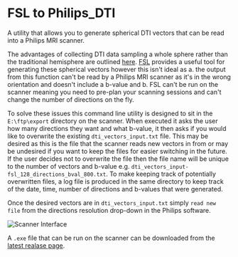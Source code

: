 # FSL to Philips_DTI

A utility that allows you to generate spherical DTI vectors that can be read into a Philips MRI scanner.

The advantages of collecting DTI data sampling a whole sphere rather than the traditional hemisphere are outlined [here](https://fsl.fmrib.ox.ac.uk/fsl/fslwiki/eddy). [FSL](https://fsl.fmrib.ox.ac.uk/fsl/fslwiki/FSL) provides a useful tool for generating these spherical vectors however this isn't ideal as a. the output from this function can't be read by a Philips MRI scanner as it's in the wrong orientation and doesn't include a b-value and b. FSL can't be run on the scanner meaning you need to pre-plan your scanning sessions and can't change the number of directions on the fly. 

To solve these issues this command line utility is designed to sit in the `E:\ftp\export` directory on the scanner. When executed it asks the user how many directions they want and what b-value, it then asks if you would like to overwrite the existing `dti_vectors_input.txt` file. This may be desired as this is the file that the scanner reads new vectors in from or may be undesired if you want to keep the files for easier switching in the future. If the user decides not to overwrite the file then the file name will be unique to the number of vectors and b-value e.g. `dti_vectors_input-fsl_128_directions_bval_800.txt`. To make keeping track of potentially overwritten files, a log file is produced in the same directory to keep track of the date, time, number of directions and b-values that were generated.

Once the desired vectors are in `dti_vectors_input.txt` simply `read new file` from the directions resolution drop-down in the Philips software.

![Scanner Interface](http://alexdaniel.info/images/read_new_file.png "Scanner Interface")

A `.exe` file that can be run on the scanner can be downloaded from the [latest realase page](https://github.com/alexdaniel654/FSL_to_Philips_DTI/releases/latest).
